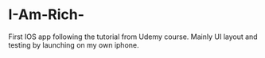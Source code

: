 # I-Am-Rich-
First IOS app following the tutorial from Udemy course. Mainly UI layout and testing by launching on my own iphone.

